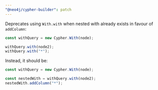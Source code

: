 ```yaml
---
"@neo4j/cypher-builder": patch
---
```


Deprecates using `With.with` when nested with already exists in favour of `addColumn`:

```js
const withQuery = new Cypher.With(node);

withQuery.with(node2);
withQuery.with("*");
```

Instead, it should be:

```js
const withQuery = new Cypher.With(node);

const nestedWith = withQuery.with(node2);
nestedWith.addColumn("*");
```
